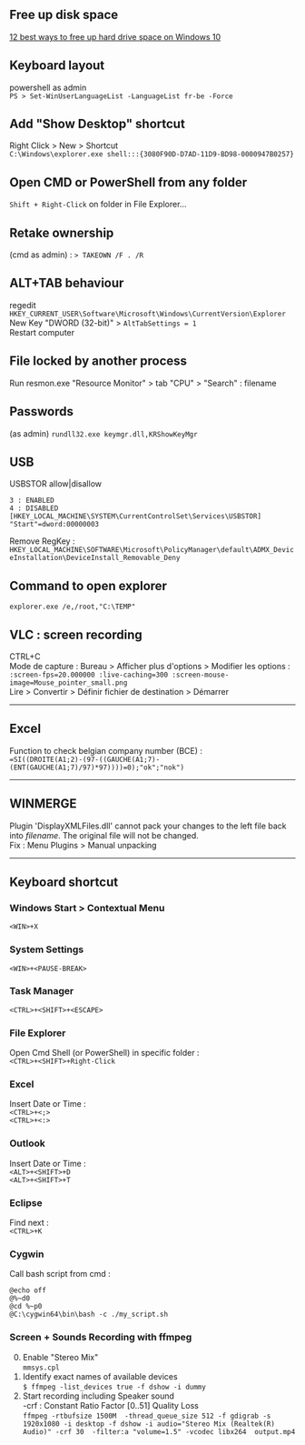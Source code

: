 ## Free up disk space
[12 best ways to free up hard drive space on Windows 10](https://www.windowscentral.com/best-ways-to-free-hard-drive-space-windows-10)  

## Keyboard layout
powershell as admin  
`PS > Set-WinUserLanguageList -LanguageList fr-be -Force`    

## Add "Show Desktop" shortcut
Right Click > New > Shortcut  
`C:\Windows\explorer.exe shell:::{3080F90D-D7AD-11D9-BD98-0000947B0257}`  

## Open CMD or PowerShell from any folder  
`Shift + Right-Click` on folder in File Explorer...  

## Retake ownership  
(cmd as admin) : `> TAKEOWN /F . /R`  

## ALT+TAB behaviour

regedit `HKEY_CURRENT_USER\Software\Microsoft\Windows\CurrentVersion\Explorer`  
New Key "DWORD (32-bit)" > `AltTabSettings = 1`  
Restart computer  

## File locked by another process  
Run resmon.exe "Resource Monitor" > tab "CPU" > "Search" :  filename  

## Passwords  

(as admin) `rundll32.exe keymgr.dll,KRShowKeyMgr`  

## USB

USBSTOR allow|disallow  
```
3 : ENABLED
4 : DISABLED
[HKEY_LOCAL_MACHINE\SYSTEM\CurrentControlSet\Services\USBSTOR]
"Start"=dword:00000003
```

Remove RegKey : 
`HKEY_LOCAL_MACHINE\SOFTWARE\Microsoft\PolicyManager\default\ADMX_DeviceInstallation\DeviceInstall_Removable_Deny`  

## Command to open explorer

`explorer.exe /e,/root,"C:\TEMP"`

## VLC : screen recording  
CTRL+C  
Mode de capture : Bureau > Afficher plus d'options > Modifier les options : 
`:screen-fps=20.000000 :live-caching=300 :screen-mouse-image=Mouse_pointer_small.png`  
Lire > Convertir > Définir fichier de destination > Démarrer  

---

## Excel

Function to check belgian company number (BCE) :  
`=SI((DROITE(A1;2)-(97-((GAUCHE(A1;7)-(ENT(GAUCHE(A1;7)/97)*97))))=0);"ok";"nok")`  

---

## WINMERGE

Plugin 'DisplayXMLFiles.dll' cannot pack your changes to the left file back into $filename$. The original file will not be changed.  
Fix : Menu Plugins > Manual unpacking   

---

## Keyboard shortcut

### Windows Start > Contextual Menu
`<WIN>+X`  

### System Settings
`<WIN>+<PAUSE-BREAK>`

### Task Manager
`<CTRL>+<SHIFT>+<ESCAPE>`  

### File Explorer
Open Cmd Shell (or PowerShell) in specific folder :  
`<CTRL>+<SHIFT>+Right-Click`

### Excel
Insert Date or Time :  
`<CTRL>+<;>`  
`<CTRL>+<:>`  

### Outlook
Insert Date or Time :  
`<ALT>+<SHIFT>+D`  
`<ALT>+<SHIFT>+T`  

### Eclipse
Find next :  
`<CTRL>+K`  

### Cygwin  
Call bash script from cmd :  
```
@echo off
@%~d0
@cd %~p0
@C:\cygwin64\bin\bash -c ./my_script.sh
```

### Screen + Sounds Recording with ffmpeg 
0. Enable "Stereo Mix"  
`mmsys.cpl` 
1. Identify exact names of available devices  
`$ ffmpeg -list_devices true -f dshow -i dummy`  
2. Start recording including Speaker sound  
-crf : Constant Ratio Factor [0..51] Quality Loss  
`ffmpeg -rtbufsize 1500M  -thread_queue_size 512 -f gdigrab -s 1920x1080 -i desktop -f dshow -i audio="Stereo Mix (Realtek(R) Audio)" -crf 30  -filter:a "volume=1.5" -vcodec libx264  output.mp4`   

